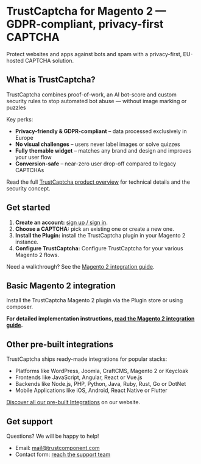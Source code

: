 # TrustCaptcha for Magento 2 — GDPR-compliant, privacy-first CAPTCHA

Protect websites and apps against bots and spam with a privacy-first, EU-hosted CAPTCHA solution.


## What is TrustCaptcha?

TrustCaptcha combines proof-of-work, an AI bot-score and custom security rules to stop automated bot abuse — without image marking or puzzles

Key perks:
- **Privacy-friendly & GDPR-compliant** – data processed exclusively in Europe
- **No visual challenges** – users never label images or solve quizzes
- **Fully themable widget** – matches any brand and design and improves your user flow
- **Conversion-safe** – near-zero user drop-off compared to legacy CAPTCHAs

Read the full [TrustCaptcha product overview](https://www.trustcomponent.com/en/products/captcha) for technical details and the security concept.


## Get started

1. **Create an account:** [sign up / sign in](https://id.trustcomponent.com/en/signup).
2. **Choose a CAPTCHA:** pick an existing one or create a new one.
3. **Install the Plugin:** install the TrustCaptcha plugin in your Magento 2 instance.
4. **Configure TrustCaptcha:** Configure TrustCaptcha for your various Magento 2 flows.

Need a walkthrough? See the [Magento 2 integration guide](https://www.trustcomponent.com/en/products/captcha/integrations/magento-2-captcha-plugin).


## Basic Magento 2 integration

Install the TrustCaptcha Magento 2 plugin via the Plugin store or using composer.

**For detailed implementation instructions, [read the Magento 2 integration guide](https://www.trustcomponent.com/en/products/captcha/integrations/magento-2-captcha-plugin).**


## Other pre-built integrations

TrustCaptcha ships ready-made integrations for popular stacks:
- Platforms like WordPress, Joomla, CraftCMS, Magento 2 or Keycloak
- Frontends like JavaScript, Angular, React or Vue.js
- Backends like Node.js, PHP, Python, Java, Ruby, Rust, Go or DotNet
- Mobile Applications like iOS, Android, React Native or Flutter

[Discover all our pre-built Integrations](https://www.trustcomponent.com/en/products/captcha/integrations) on our website.


## Get support

Questions? We will be happy to help!
- Email: [mail@trustcomponent.com](mailto:mail@trustcomponent.com)
- Contact form: [reach the support team](https://www.trustcomponent.com/en/contact-us)
